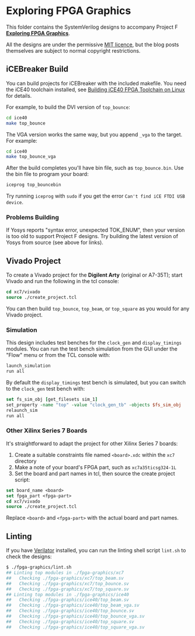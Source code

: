 # Exploring FPGA Graphics

This folder contains the SystemVerilog designs to accompany Project F **[Exploring FPGA Graphics](https://projectf.io/posts/fpga-graphics/)**.

All the designs are under the permissive [MIT licence](../LICENSE), but the blog posts themselves are subject to normal copyright restrictions.

## iCEBreaker Build

You can build projects for iCEBreaker with the included makefile. You need the iCE40 toolchain installed, see [Building iCE40 FPGA Toolchain on Linux](https://projectf.io/posts/building-ice40-fpga-toolchain/) for details.

For example, to build the DVI version of `top_bounce`:

```bash
cd ice40
make top_bounce
```

The VGA version works the same way, but you append `_vga` to the target. For example:

```bash
cd ice40
make top_bounce_vga
```

After the build completes you'll have bin file, such as `top_bounce.bin`. Use the bin file to program your board:

```bash
iceprog top_bouncebin
```

Try running `iceprog` with `sudo` if you get the error `Can't find iCE FTDI USB device`.

### Problems Building

If Yosys reports "syntax error, unexpected TOK_ENUM", then your version is too old to support Project F designs. Try building the latest version of Yosys from source (see above for links).

## Vivado Project

To create a Vivado project for the **Digilent Arty** (original or A7-35T); start Vivado and run the following in the tcl console:

```tcl
cd xc7/vivado
source ./create_project.tcl
```

You can then build `top_bounce`, `top_beam`, or `top_square` as you would for any Vivado project.

### Simulation

This design includes test benches for the `clock_gen` and `display_timings` modules. You can run the test bench simulation from the GUI under the "Flow" menu or from the TCL console with:

```tcl
launch_simulation
run all
```

By default the `display_timings` test bench is simulated, but you can switch to the `clock_gen` test bench with:

```tcl
set fs_sim_obj [get_filesets sim_1]
set_property -name "top" -value "clock_gen_tb" -objects $fs_sim_obj
relaunch_sim
run all
```

### Other Xilinx Series 7 Boards

It's straightforward to adapt the project for other Xilinx Series 7 boards:

1. Create a suitable constraints file named `<board>.xdc` within the `xc7` directory
2. Make a note of your board's FPGA part, such as `xc7a35ticsg324-1L`
3. Set the board and part names in tcl, then source the create project script:

```tcl
set board_name <board>
set fpga_part <fpga-part>
cd xc7/vivado
source ./create_project.tcl
```

Replace `<board>` and `<fpga-part>` with the actual board and part names.

## Linting

If you have [Verilator](https://www.veripool.org/wiki/verilator) installed, you can run the linting shell script `lint.sh` to check the designs:

```bash
$ ./fpga-graphics/lint.sh
## Linting top modules in ./fpga-graphics/xc7
##   Checking ./fpga-graphics/xc7/top_beam.sv
##   Checking ./fpga-graphics/xc7/top_bounce.sv
##   Checking ./fpga-graphics/xc7/top_square.sv
## Linting top modules in ./fpga-graphics/ice40
##   Checking ./fpga-graphics/ice40/top_beam.sv
##   Checking ./fpga-graphics/ice40/top_beam_vga.sv
##   Checking ./fpga-graphics/ice40/top_bounce.sv
##   Checking ./fpga-graphics/ice40/top_bounce_vga.sv
##   Checking ./fpga-graphics/ice40/top_square.sv
##   Checking ./fpga-graphics/ice40/top_square_vga.sv
```
